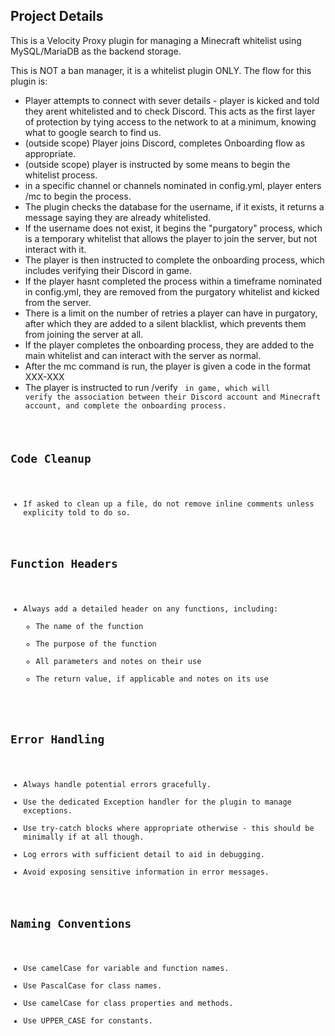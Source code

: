 ## Project Details
This is a Velocity Proxy plugin for managing a Minecraft whitelist using MySQL/MariaDB as the backend storage.

This is NOT a ban manager, it is a whitelist plugin ONLY. 
The flow for this plugin is:
- Player attempts to connect with sever details - player is kicked and told they arent whitelisted and to check Discord. This acts as the first layer of protection by tying access to the network to at a minimum, knowing what to google search to find us. 
- (outside scope) Player joins Discord, completes Onboarding flow as appropriate.
- (outside scope) player is instructed by some means to begin the whitelist process.
- in a specific channel or channels nominated in config.yml, player enters /mc <minecraft username> to begin the process.
- The plugin checks the database for the username, if it exists, it returns a message saying they are already whitelisted. 
- If the username does not exist, it begins the "purgatory" process, which is a temporary whitelist that allows the player to join the server, but not interact with it.
- The player is then instructed to complete the onboarding process, which includes verifying their Discord in game. 
- If the player hasnt completed the process within a timeframe nominated in config.yml, they are removed from the purgatory whitelist and kicked from the server. 
- There is a limit on the number of retries a player can have in purgatory, after which they are added to a silent blacklist, which prevents them from joining the server at all.
- If the player completes the onboarding process, they are added to the main whitelist and can interact with the server as normal. 
- After the mc command is run, the player is given a code in the format XXX-XXX
- The player is instructed to run /verify <code> in game, which will verify the association between their Discord account and Minecraft account, and complete the onboarding process.



 ## Code Cleanup
- If asked to clean up a file, do not remove inline comments unless explicity told to do so.

## Function Headers
- Always add a detailed header on any functions, including:
    - The name of the function
    - The purpose of the function
    - All parameters and notes on their use
    - The return value, if applicable and notes on its use

## Error Handling
- Always handle potential errors gracefully.
- Use the dedicated Exception handler for the plugin to manage exceptions.
- Use try-catch blocks where appropriate otherwise - this should be minimally if at all though. 
- Log errors with sufficient detail to aid in debugging.
- Avoid exposing sensitive information in error messages.

## Naming Conventions
- Use camelCase for variable and function names.
- Use PascalCase for class names.
- Use camelCase for class properties and methods.
- Use UPPER_CASE for constants.